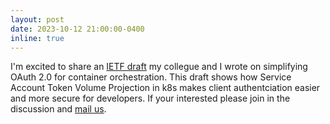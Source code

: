 ```yaml
---
layout: post
date: 2023-10-12 21:00:00-0400
inline: true
---
```


I'm excited to share an [IETF draft](https://datatracker.ietf.org/doc/draft-hofmann-wimse-workload-identity-bcp/) my collegue and I wrote on simplifying OAuth 2.0 for container orchestration. This draft shows how Service Account Token Volume Projection in k8s makes client authentciation easier and more secure for developers. If your interested please join in the discussion and [mail us](mailto:draft-hofmann-wimse-workload-identity-bcp@ietf.org?subject=Mail%20regarding%20draft-hofmann-wimse-workload-identity-bcp).
